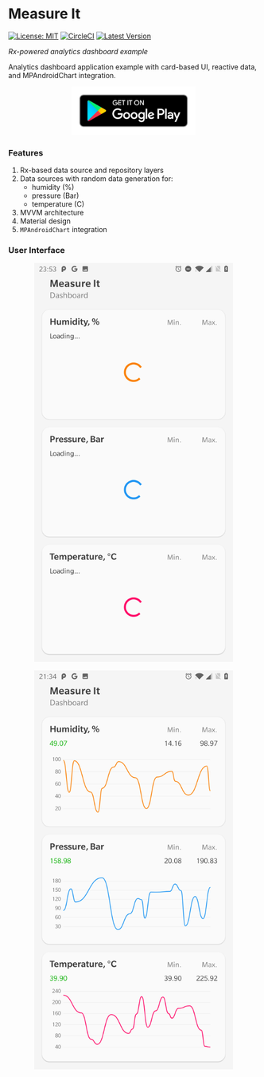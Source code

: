 # Measure It

[![License: MIT](https://img.shields.io/badge/License-MIT-blue.svg)](https://opensource.org/licenses/MIT)
[![CircleCI](https://circleci.com/gh/asherepenko/measureit.svg?style=svg&circle-token=e000a655bfe54a5b6ccdd4926a250a295e7a54dd)](https://circleci.com/gh/asherepenko/measureit)
[![Latest Version](https://img.shields.io/github/v/tag/asherepenko/measureit?sort=date)](https://github.com/asherepenko/measureit/releases)

*Rx-powered analytics dashboard example*

Analytics dashboard application example with card-based UI, reactive data, and MPAndroidChart integration.

<p align="center">
    <a href="https://play.google.com/store/apps/details?id=com.sherepenko.android.measureit">
        <img src="images/google-play-badge.png" width="250px" />
    </a>
</p>

### Features

1. Rx-based data source and repository layers
2. Data sources with random data generation for:
    - humidity (%)
    - pressure (Bar)
    - temperature (C)
3. MVVM architecture
4. Material design
5. `MPAndroidChart` integration

### User Interface

<p align="center">
    <img src="images/loading-screen.png" width="400px" />
</p>

<p align="center">
    <img src="images/dashboard-screen.png" width="400px" />
</p>
